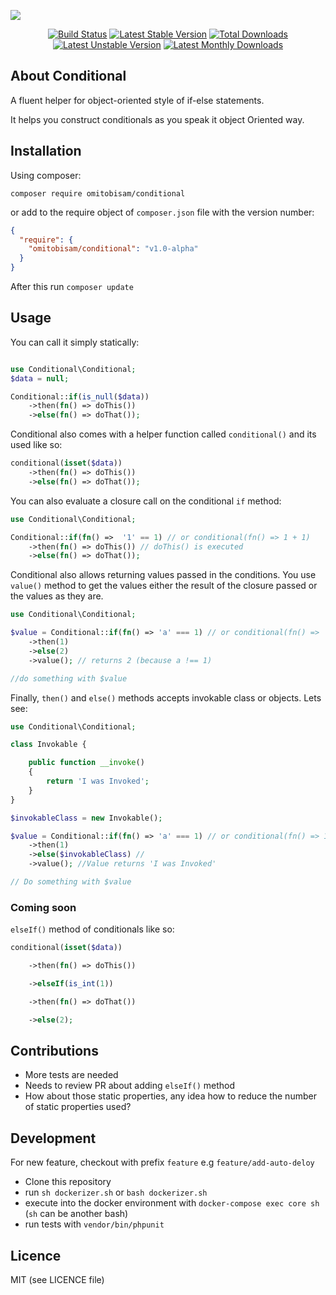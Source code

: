 <p align="center">
<pre><img src="https://github.com/omitobi/assets/blob/master/conditional-assets/twitter_header_photo_2.png"></pre>
</p>

<p align="center">
<a href="https://travis-ci.com/omitobi/conditional"> <img src="https://travis-ci.com/omitobi/conditional.svg?branch=master" alt="Build Status"/></a>
<a href="https://packagist.org/packages/omitobisam/conditional"> <img src="https://poser.pugx.org/omitobisam/conditional/version" alt="Latest Stable Version"/></a>
<a href="https://packagist.org/packages/omitobisam/conditional"> <img src="https://poser.pugx.org/omitobisam/conditional/downloads" alt="Total Downloads"/></a>
<a href="https://packagist.org/packages/omitobisam/conditional"> <img src="https://poser.pugx.org/omitobisam/conditional/v/unstable" alt="Latest Unstable Version"/></a>
<a href="https://packagist.org/packages/omitobisam/conditional"> <img src="https://poser.pugx.org/omitobisam/conditional/d/monthly" alt="Latest Monthly Downloads"/></a>
</p>

## About Conditional
A fluent helper for object-oriented style of if-else statements.

It helps you construct conditionals as you speak it object Oriented way.

## Installation

Using composer:

`composer require omitobisam/conditional`

or add to the require object of `composer.json` file with the version number:

```json
{
  "require": {
    "omitobisam/conditional": "v1.0-alpha" 
  }
}
```

After this run `composer update`

## Usage

You can call it simply statically:

```php

use Conditional\Conditional;
$data = null;

Conditional::if(is_null($data))
    ->then(fn() => doThis())
    ->else(fn() => doThat());

```

Conditional also comes with a helper function called `conditional()` and its used like so:

```php
conditional(isset($data))
    ->then(fn() => doThis())
    ->else(fn() => doThat());
```

You can also evaluate a closure call on the conditional `if` method:

```php
use Conditional\Conditional;

Conditional::if(fn() =>  '1' == 1) // or conditional(fn() => 1 + 1)
    ->then(fn() => doThis()) // doThis() is executed
    ->else(fn() => doThat());
```

Conditional also allows returning values passed in the conditions.
You use `value()` method to get the values either the result of the closure passed or the values as they are. 

```php
use Conditional\Conditional;

$value = Conditional::if(fn() => 'a' === 1) // or conditional(fn() => 'a' == 1)
    ->then(1)
    ->else(2)
    ->value(); // returns 2 (because a !== 1)

//do something with $value
```

Finally, `then()`  and `else()` methods accepts invokable class or objects. Lets see:

```php
use Conditional\Conditional;

class Invokable {

    public function __invoke()
    {
        return 'I was Invoked';
    }
}

$invokableClass = new Invokable();

$value = Conditional::if(fn() => 'a' === 1) // or conditional(fn() => 1 + 1)
    ->then(1)
    ->else($invokableClass) // 
    ->value(); //Value returns 'I was Invoked'

// Do something with $value
```

### Coming soon

`elseIf()` method of conditionals like so:

```php
conditional(isset($data))

    ->then(fn() => doThis())

    ->elseIf(is_int(1))

    ->then(fn() => doThat())

    ->else(2);
```

## Contributions

- More tests are needed
- Needs to review PR about adding `elseIf()` method
- How about those static properties, any idea how to reduce the number of static properties used?

## Development

For new feature, checkout with prefix `feature` e.g `feature/add-auto-deloy`

- Clone this repository
- run `sh dockerizer.sh` or `bash dockerizer.sh`
- execute into the docker environment with `docker-compose exec core sh` (`sh` can be another bash)
- run tests with `vendor/bin/phpunit`

## Licence

MIT (see LICENCE file)
